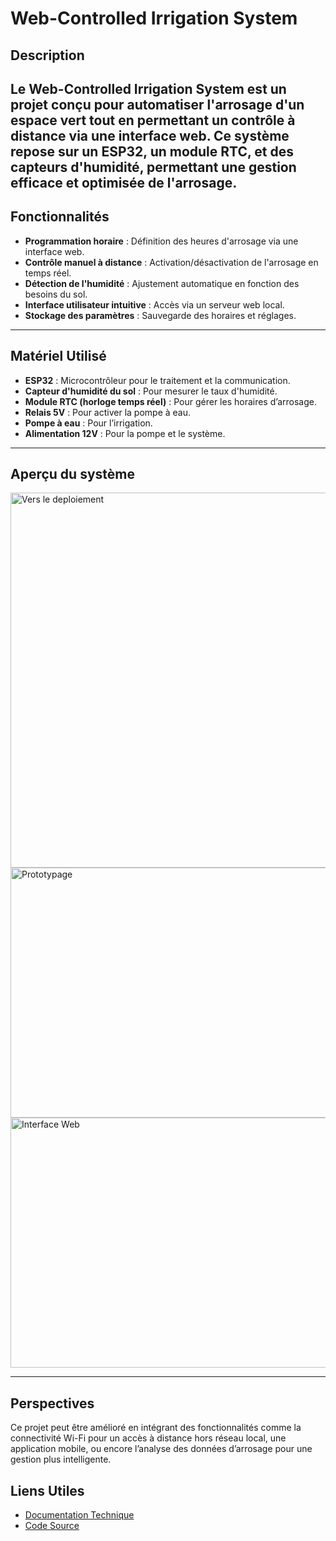 # Web-Controlled Irrigation System

## Description
Le **Web-Controlled Irrigation System** est un projet conçu pour automatiser l'arrosage d'un espace vert tout en permettant un contrôle à distance via une interface web. Ce système repose sur un **ESP32**, un module **RTC**, et des **capteurs d'humidité**, permettant une gestion efficace et optimisée de l'arrosage.
-----------------------------------------------------------------------------------------------------------------------------------------------------------------

## Fonctionnalités
- **Programmation horaire** : Définition des heures d'arrosage via une interface web.
- **Contrôle manuel à distance** : Activation/désactivation de l'arrosage en temps réel.
- **Détection de l'humidité** : Ajustement automatique en fonction des besoins du sol.
- **Interface utilisateur intuitive** : Accès via un serveur web local.
- **Stockage des paramètres** : Sauvegarde des horaires et réglages.
-----------------------------------------------------------------------------------------------------------------------------------------------------------------

## Matériel Utilisé
- **ESP32** : Microcontrôleur pour le traitement et la communication.
- **Capteur d'humidité du sol** : Pour mesurer le taux d'humidité.
- **Module RTC (horloge temps réel)** : Pour gérer les horaires d’arrosage.
- **Relais 5V** : Pour activer la pompe à eau.
- **Pompe à eau** : Pour l’irrigation.
- **Alimentation 12V** : Pour la pompe et le système.

-----------------------------------------------------------------------------------------------------------------------------------------------------------------
## Aperçu du système 

<img src="https://drive.google.com/uc?export=view&id=1cvjm4O70kutlTAL_ZCfYK5FfOVHHDYfN" alt=" Vers le deploiement" width="600" height="600"/>
<img src="https://drive.google.com/uc?export=view&id=18MqCeCGeEVN1lJpo2pVxo_kUu4pfhNWD" alt=" Prototypage" width="600" height="400"/>
<img src="https://drive.google.com/uc?export=view&id=10p2MmXbWd6fWIWYEspPb1KtE63fqBu_u" alt=" Interface Web" width="600" height="400"/>

-----------------------------------------------------------------------------------------------------------------------------------------------------------------

## Perspectives
Ce projet peut être amélioré en intégrant des fonctionnalités comme la connectivité Wi-Fi pour un accès à distance hors réseau local, une application mobile, ou encore l’analyse des données d’arrosage pour une gestion plus intelligente.

## Liens Utiles
- [Documentation Technique](https://github.com/yannis15/Web-Controlled-Irrigation-System/blob/main/Guide%20Technique%20Web%20Controlled.md)
- [Code Source](https://github.com/yannis15/Web-Controlled-Irrigation-System/blob/main/Src.ino)

